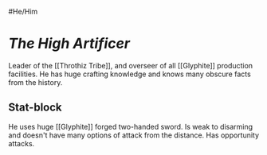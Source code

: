 #He/Him 
# *The High Artificer*
Leader of the [[Throthiz Tribe]], and overseer of all [[Glyphite]] production facilities.
He has huge crafting knowledge and knows many obscure facts from the history.
## Stat-block
He uses huge [[Glyphite]] forged two-handed sword. Is weak to disarming and doesn't have many options of attack from the distance. Has opportunity attacks.